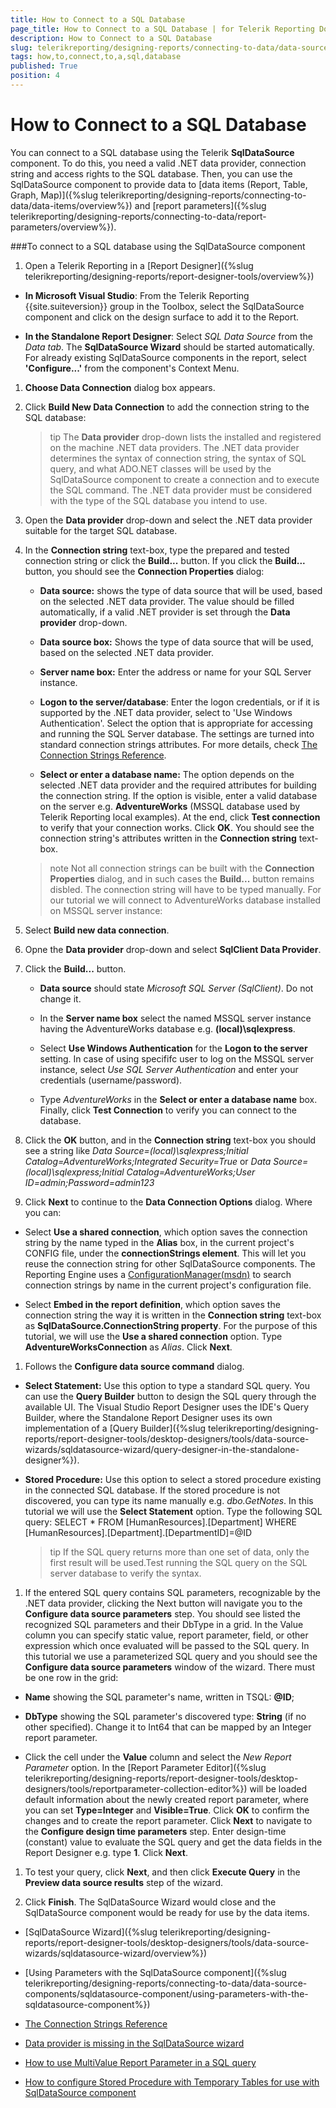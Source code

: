 ```yaml
---
title: How to Connect to a SQL Database
page_title: How to Connect to a SQL Database | for Telerik Reporting Documentation
description: How to Connect to a SQL Database
slug: telerikreporting/designing-reports/connecting-to-data/data-source-components/sqldatasource-component/how-to-connect-to-a-sql-database
tags: how,to,connect,to,a,sql,database
published: True
position: 4
---
```


# How to Connect to a SQL Database



You can connect to a SQL database using the Telerik         __SqlDataSource__ component. To do this, you need a valid .NET data provider, connection string and access         rights to the SQL database. Then, you can use the SqlDataSource component         to provide data to [data items (Report, Table, Graph, Map)]({%slug telerikreporting/designing-reports/connecting-to-data/data-items/overview%})         and [report parameters]({%slug telerikreporting/designing-reports/connecting-to-data/report-parameters/overview%}).       

###To connect to a SQL database using the SqlDataSource component

1. Open a Telerik Reporting in a [Report Designer]({%slug telerikreporting/designing-reports/report-designer-tools/overview%})

* __In Microsoft Visual Studio__: From the Telerik Reporting {{site.suiteversion}} group in the Toolbox, select the                   SqlDataSource component and click on the design surface to add it to the Report.                 

* __In the Standalone Report Designer__: Select *SQL Data Source* from the *Data tab*.                     The __SqlDataSource Wizard__ should be started automatically. For already existing SqlDataSource components in the report, select               __'Configure...'__ from the component's Context Menu.             

1. __Choose Data Connection__ dialog box appears.             

1. Click __Build New Data Connection__ to add the connection string to the SQL database:             

    >tip The  __Data provider__  drop-down lists the installed and registered on the machine .NET data providers.                 The .NET data provider determines the syntax of connection string, the syntax of SQL query,                 and what ADO.NET classes will be used by the SqlDataSource component to create a connection and to execute the SQL command.               The .NET data provider must be considered with the type of the SQL database you intend to use.



1. Open the __Data provider__ drop-down and select the .NET data provider suitable for the target SQL database.                 

1. In the __Connection string__ text-box, type the prepared and tested connection string                   or click the __Build...__ button.                 If you click the __Build...__ button, you should see the __Connection Properties__ dialog:                 

   + __Data source:__ shows the type of data source that will be used, based on the selected .NET data provider.                       The value should be filled automatically, if a valid .NET provider is set through the __Data provider__ drop-down.                     

   + __Data source box:__ Shows the type of data source that will be used, based on the selected .NET data provider.                     

   + __Server name box:__ Enter the address or name for your SQL Server instance.                     

   + __Logon to the server/database__: Enter the logon credentials, or if it is supported by the .NET data provider,                       select to 'Use Windows Authentication'. Select the option that is appropriate for accessing and running the SQL Server database.                       The settings are turned into standard connection strings attributes. For more details, check [The Connection Strings Reference](https://www.connectionstrings.com/).                     

   + __Select or enter a database name:__ The option depends on the selected .NET data provider and the required attributes for building the connection string.                       If the option is visible, enter a valid database on the server e.g. __AdventureWorks__ (MSSQL database used by Telerik Reporting local examples).                     At the end, click __Test connection__ to verify that your connection works.                   Click __OK__. You should see the connection string's attributes written in the __Connection string__ text-box.                 

   >note Not all connection strings can be built with the  __Connection Properties__  dialog,                     and in such cases the  __Build...__  button remains disbled. The connection string will have to be typed manually.                       For our tutorial we will connect to AdventureWorks database installed on MSSQL server instance:

1. Select __Build new data connection__.                 

1. Opne the __Data provider__ drop-down and select __SqlClient Data Provider__.                 

1. Click the __Build...__ button.                 

   + __Data source__ should state *Microsoft SQL Server (SqlClient)*. Do not change it.                     

   + In the __Server name box__ select the named MSSQL server instance having the AdventureWorks database                       e.g. __(local)\sqlexpress__.                     

   + Select __Use Windows Authentication__ for the __Logon to the server__ setting.                       In case of using specififc user to log on the MSSQL server instance, select *Use SQL Server Authentication*                       and enter your credentials (username/password).                     

   + Type *AdventureWorks* in the __Select or enter a database name__ box.                     Finally, click __Test Connection__ to verify you can connect to the database.                 

1. Click the __OK__ button, and in the __Connection string__ text-box you should see a string like                   *Data Source=(local)\sqlexpress;Initial Catalog=AdventureWorks;Integrated Security=True*                   or *Data Source=(local)\sqlexpress;Initial Catalog=AdventureWorks;User ID=admin;Password=admin123*

1. Click __Next__               to continue to the __Data Connection Options__ dialog. Where you can:             

* Select __Use a shared connection__, which option saves the connection string by the name typed in the __Alias__ box, in the current project's CONFIG file,                   under the __connectionStrings element__.                 This will let you reuse the connection string for other SqlDataSource components. The Reporting Engine uses a [ConfigurationManager(msdn)](https://msdn.microsoft.com/en-us/library/system.configuration.configurationmanager(v=vs.110).aspx) to search connection strings by name in the current project's configuration file.                 

* Select __Embed in the report definition__, which option saves the connection string                   the way it is written in the __Connection string__ text-box as __SqlDataSource.ConnectionString property__.                     For the purpose of this tutorial, we will use the __Use a shared connection__ option.               Type __AdventureWorksConnection__ as *Alias*.                 Click __Next__.             

1. Follows the __Configure data source command__ dialog.             

* __Select Statement:__ Use this option to type a standard SQL query.                   You can use the __Query Builder__ button to design the SQL query through the available UI.                 The Visual Studio Report Designer uses the IDE's Query Builder,                   where the Standalone Report Designer uses its own implementation of a [Query Builder]({%slug telerikreporting/designing-reports/report-designer-tools/desktop-designers/tools/data-source-wizards/sqldatasource-wizard/query-designer-in-the-standalone-designer%}).                 

* __Stored Procedure:__ Use this option to select a stored procedure existing in the connected SQL database.                   If the stored procedure is not discovered, you can type its name manually e.g. *dbo.GetNotes*.                     In this tutorial we will use the __Select Statement__ option. Type the following SQL query:                 SELECT * FROM [HumanResources].[Department] WHERE [HumanResources].[Department].[DepartmentID]=@ID

    >tip If the SQL query returns more than one set of data, only the first result will be used.Test running the SQL query on the SQL server database to verify the syntax.



1. If the entered SQL query contains SQL parameters, recognizable by the .NET data provider, clicking the Next button will navigate you to the               __Configure data source parameters__ step. You should see listed the recognized SQL parameters and their DbType in a grid.               In the Value column you can specify static value, report parameter, field, or other expression which once evaluated will be passed to the SQL query.                 In this tutorial we use a parameterized SQL query and you should see the __Configure data source parameters__ window of the wizard.               There must be one row in the grid:             

* __Name__ showing the SQL parameter's name, written in TSQL: __@ID__;                 

* __DbType__ showing the SQL parameter's discovered type: __String__ (if no other specified).                   Change it to Int64 that can be mapped by an Integer report parameter.                 

* Click the cell under the __Value__ column and select the *New Report Parameter* option.                   In the [Report Parameter Editor]({%slug telerikreporting/designing-reports/report-designer-tools/desktop-designers/tools/reportparameter-collection-editor%}) will be loaded default information about the newly created report parameter,                   where you can set __Type=Integer__ and __Visible=True__.                   Click __OK__ to confirm the changes and to create the report parameter.                     Click __Next__ to navigate to the __Configure design time parameters__ step.               Enter design-time (constant) value to evaluate the SQL query and get the data fields in the Report Designer e.g. type __1__.                 Click __Next__.             

1. To test your query, click __Next__, and then               click __Execute Query__ in the __Preview data source results__ step of the wizard.             

1. Click __Finish__. The SqlDataSource Wizard would close               and the SqlDataSource component would be ready for use by the data               items.             

 * [SqlDataSource Wizard]({%slug telerikreporting/designing-reports/report-designer-tools/desktop-designers/tools/data-source-wizards/sqldatasource-wizard/overview%})

 * [Using Parameters with the SqlDataSource component]({%slug telerikreporting/designing-reports/connecting-to-data/data-source-components/sqldatasource-component/using-parameters-with-the-sqldatasource-component%})

 * [The Connection Strings Reference](https://www.connectionstrings.com/)

 * [Data provider is missing in the SqlDataSource wizard](http://www.telerik.com/support/kb/reporting/details/data-provider-is-missing-in-the-sqldatasource-wizard)

 * [How to use MultiValue Report Parameter in a SQL query](http://www.telerik.com/support/kb/reporting/accessing-and-managing-data/details/how-to-use-multivalue-report-parameter-in-a-sql-query)

 * [How to configure Stored Procedure with Temporary Tables for use with SqlDataSource component](http://www.telerik.com/support/kb/reporting/accessing-and-managing-data/details/how-to-configure-stored-procedure-with-temporary-tables-for-use-with-sqldatasource-component)

